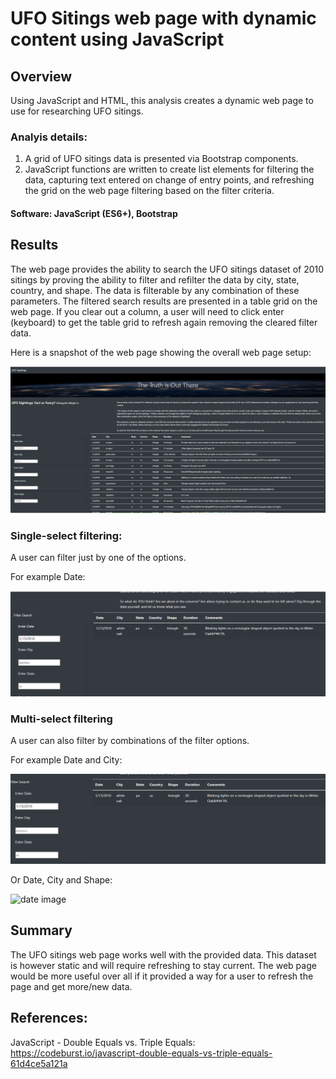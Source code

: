 # UFO Sitings web page with dynamic content using JavaScript
## Overview
Using JavaScript and HTML, this analysis creates a dynamic web page to use for researching UFO sitings.

### Analyis details:
1. A grid of UFO sitings data is presented via Bootstrap components.
2. JavaScript functions are written to create list elements for filtering the data, capturing text entered on change of entry points, and refreshing the grid on the web page filtering based on the filter criteria.

#### Software: JavaScript (ES6+), Bootstrap

## Results
 The web page provides the ability to search the UFO sitings dataset of 2010 sitings by proving the ability to filter and refilter the data by city, state, country, and shape. The data is filterable by any combination of these parameters. The filtered search results are presented in a table grid on the web page. If you clear out a column, a user will need to click enter (keyboard) to get the table grid to refresh again removing the cleared filter data.

 Here is a snapshot of the web page showing the overall web page setup:

  ![full page image](/resources/fullPage.png)
 
### Single-select filtering:
A user can filter just by one of the options. 

For example Date:

 ![date image](/resources/Date.png)

### Multi-select filtering
A user can also filter by combinations of the filter options.

For example Date and City:

 ![date image](/Resources/dateCity.png)

 Or Date, City and Shape:

 ![date image](/resources/dateCityShap.png)

## Summary
The UFO sitings web page works well with the provided data. This dataset is however static and will require refreshing to stay current. The web page would be more useful over all if it provided a way for a user to refresh the page and get more/new data.

## References:
JavaScript - Double Equals vs. Triple Equals: https://codeburst.io/javascript-double-equals-vs-triple-equals-61d4ce5a121a
